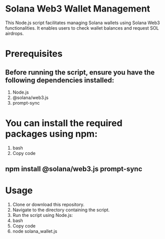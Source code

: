 
# Solana Web3 Wallet Management
This Node.js script facilitates managing Solana wallets using Solana Web3 functionalities. It enables users to check wallet balances and request SOL airdrops.

# Prerequisites
## Before running the script, ensure you have the following dependencies installed:
1. Node.js
2. @solana/web3.js
3. prompt-sync
# You can install the required packages using npm:
1. bash
2. Copy code
## npm install @solana/web3.js prompt-sync
# Usage
1. Clone or download this repository.
2. Navigate to the directory containing the script.
3. Run the script using Node.js:
4. bash
5. Copy code
6. node solana_wallet.js
